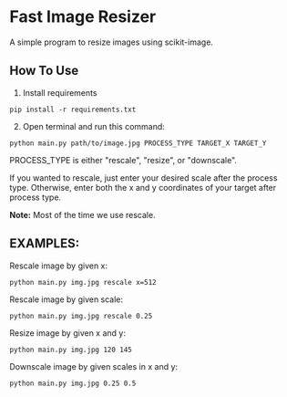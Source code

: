 # Fast Image Resizer
A simple program to resize images using scikit-image.
## How To Use
1) Install requirements
```
pip install -r requirements.txt
```

2) Open terminal and run this command:
```
python main.py path/to/image.jpg PROCESS_TYPE TARGET_X TARGET_Y
```
PROCESS_TYPE is either "rescale", "resize", or "downscale".

If you wanted to rescale, just enter your desired scale after the process type. Otherwise, enter both the x and y coordinates of your target after process type.

**Note:** Most of the time we use rescale.

## EXAMPLES:

Rescale image by given x:
```
python main.py img.jpg rescale x=512
```

Rescale image by given scale:
```
python main.py img.jpg rescale 0.25
```

Resize image by given x and y:
```
python main.py img.jpg 120 145
```

Downscale image by given scales in x and y:
```
python main.py img.jpg 0.25 0.5
```
